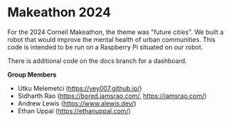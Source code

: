 # Makeathon 2024

For the 2024 Cornell Makeathon, the theme was "future cities".
We built a robot that would improve the mental health of urban communities.
This code is intended to be run on a Raspberry Pi situated on our robot.

There is additional code on the docs branch for a dashboard.

**Group Members**

- Utku Melemetci (https://yey007.github.io/)
- Sidharth Rao (https://bored.iamsrao.com/, https://iamsrao.com/)
- Andrew Lewis (https://www.alewis.dev/)
- Ethan Uppal (https://ethanuppal.com/)

